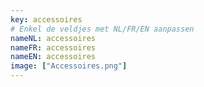 ```yaml
---
key: accessoires
# Enkel de veldjes met NL/FR/EN aanpassen
nameNL: accessoires
nameFR: accessoires
nameEN: accessoires
image: ["Accessoires.png"]
---
```


